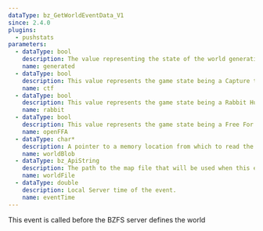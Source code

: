 ```yaml
---
dataType: bz_GetWorldEventData_V1
since: 2.4.0
plugins:
  - pushstats
parameters:
  - dataType: bool
    description: The value representing the state of the world generation. If another
    name: generated
  - dataType: bool
    description: This value represents the game state being a Capture the Flag (CTF) type
    name: ctf
  - dataType: bool
    description: This value represents the game state being a Rabbit Hunt type game.
    name: rabbit
  - dataType: bool
    description: This value represents the game state being a Free For All type game.
    name: openFFA
  - dataType: char*
    description: A pointer to a memory location from which to read the world stream.
    name: worldBlob
  - dataType: bz_ApiString
    description: The path to the map file that will be used when this event is completed.
    name: worldFile
  - dataType: double
    description: Local Server time of the event.
    name: eventTime
---
```


This event is called before the BZFS server defines the world
